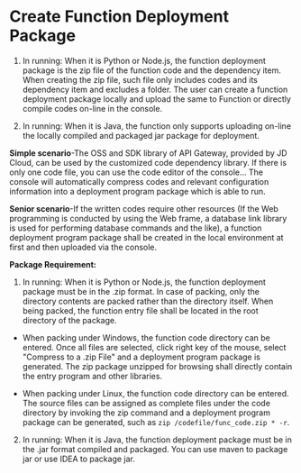 # Create Function Deployment Package

1. In running: When it is Python or Node.js, the function deployment package is the zip file of the function code and the dependency item. When creating the zip file, such file only includes codes and its dependency item and excludes a folder. The user can create a function deployment package locally and upload the same to Function or directly compile codes on-line in the console.

2. In running: When it is Java, the function only supports uploading on-line the locally compiled and packaged jar package for deployment.


 

**Simple scenario**-The OSS and SDK library of API Gateway, provided by JD Cloud, can be used by the customized code dependency library. If there is only one code file, you can use the code editor of the console... The console will automatically compress codes and relevant configuration information into a deployment program package which is able to run.

 
**Senior scenario**-If the written codes require other resources (If the Web programming is conducted by using the Web frame, a database link library is used for performing database commands and the like), a function deployment program package shall be created in the local environment at first and then uploaded via the console.

 

**Package Requirement:**

1. In running: When it is Python or Node.js, the function deployment package must be in the .zip format. In case of packing, only the directory contents are packed rather than the directory itself. When being packed, the function entry file shall be located in the root directory of the package.

* When packing under Windows, the function code directory can be entered. Once all files are selected, click right key of the mouse, select "Compress to a .zip File" and a deployment program package is generated. The zip package unzipped for browsing shall directly contain the entry program and other libraries.

* When packing under Linux, the function code directory can be entered. The source files can be assigned as complete files under the code directory by invoking the zip command and a deployment program package can be generated, such as `zip /codefile/func_code.zip * -r`.

 
2. In running: When it is Java, the function deployment package must be in the .jar format compiled and packaged. You can use maven to package jar or use IDEA to package jar.
